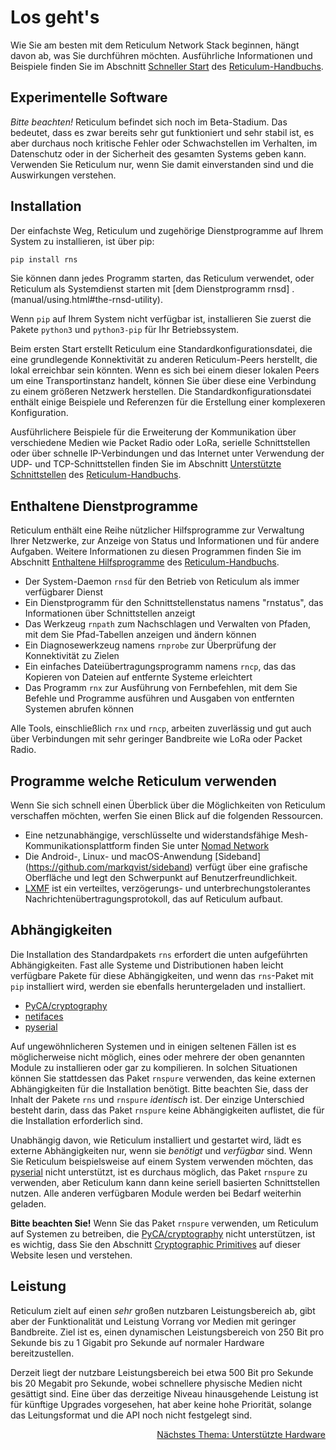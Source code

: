 # Los geht's
Wie Sie am besten mit dem Reticulum Network Stack beginnen, hängt davon ab, was
Sie durchführen möchten. Ausführliche Informationen und Beispiele finden Sie im Abschnitt [Schneller Start](manual/gettingstartedfast.html) des [Reticulum-Handbuchs](manual/index.html).

## Experimentelle Software
*Bitte beachten!* Reticulum befindet sich noch im Beta-Stadium. Das bedeutet, dass es zwar bereits sehr gut funktioniert und sehr stabil ist, es aber durchaus noch kritische Fehler oder Schwachstellen im Verhalten, im Datenschutz oder in der Sicherheit des gesamten Systems geben kann. Verwenden Sie Reticulum nur, wenn Sie damit einverstanden sind und die Auswirkungen verstehen.


## Installation
Der einfachste Weg, Reticulum und zugehörige Dienstprogramme auf Ihrem System zu installieren, ist über pip:

```bash
pip install rns
```

Sie können dann jedes Programm starten, das Reticulum verwendet, oder Reticulum als Systemdienst starten mit [dem Dienstprogramm rnsd] .(manual/using.html#the-rnsd-utility).

Wenn `pip` auf Ihrem System nicht verfügbar ist, installieren Sie zuerst die Pakete `python3` und `python3-pip` für Ihr Betriebssystem.

Beim ersten Start erstellt Reticulum eine Standardkonfigurationsdatei, die eine grundlegende Konnektivität zu anderen Reticulum-Peers herstellt, die lokal erreichbar sein könnten. Wenn es sich bei einem dieser lokalen Peers um eine Transportinstanz handelt, können Sie über diese eine Verbindung zu einem größeren Netzwerk herstellen. Die Standardkonfigurationsdatei enthält einige Beispiele und Referenzen für die Erstellung einer komplexeren Konfiguration.

Ausführlichere Beispiele für die Erweiterung der Kommunikation über verschiedene Medien wie Packet Radio oder LoRa, serielle Schnittstellen oder über schnelle IP-Verbindungen und das Internet unter Verwendung der UDP- und TCP-Schnittstellen finden Sie im Abschnitt [Unterstützte Schnittstellen](manual/interfaces.html) des [Reticulum-Handbuchs](manual/index.html).


## Enthaltene Dienstprogramme
Reticulum enthält eine Reihe nützlicher Hilfsprogramme zur Verwaltung Ihrer Netzwerke, zur Anzeige von Status und Informationen und für andere Aufgaben. Weitere Informationen zu diesen Programmen finden Sie im Abschnitt [Enthaltene Hilfsprogramme](manual/using.html#included-utility-programs) des [Reticulum-Handbuchs](manual/index.html).

- Der System-Daemon `rnsd` für den Betrieb von Reticulum als immer verfügbarer Dienst
- Ein Dienstprogramm für den Schnittstellenstatus namens "rnstatus", das Informationen über Schnittstellen anzeigt
- Das Werkzeug `rnpath` zum Nachschlagen und Verwalten von Pfaden, mit dem Sie Pfad-Tabellen anzeigen und ändern können
- Ein Diagnosewerkzeug namens `rnprobe` zur Überprüfung der Konnektivität zu Zielen
- Ein einfaches Dateiübertragungsprogramm namens `rncp`, das das Kopieren von Dateien auf entfernte Systeme erleichtert
- Das Programm `rnx` zur Ausführung von Fernbefehlen, mit dem Sie Befehle und Programme ausführen und Ausgaben von entfernten Systemen abrufen können

Alle Tools, einschließlich `rnx` und `rncp`, arbeiten zuverlässig und gut auch über Verbindungen mit sehr geringer Bandbreite wie LoRa oder Packet Radio.

## Programme welche Reticulum verwenden
Wenn Sie sich schnell einen Überblick über die Möglichkeiten von Reticulum verschaffen möchten, werfen Sie einen Blick auf die folgenden Ressourcen.

- Eine netzunabhängige, verschlüsselte und widerstandsfähige Mesh-Kommunikationsplattform finden Sie unter [Nomad Network](https://github.com/markqvist/NomadNet)
- Die Android-, Linux- und macOS-Anwendung [Sideband] (https://github.com/markqvist/sideband) verfügt über eine grafische Oberfläche und legt den Schwerpunkt auf Benutzerfreundlichkeit.
- [LXMF](https://github.com/markqvist/lxmf) ist ein verteiltes, verzögerungs- und unterbrechungstolerantes Nachrichtenübertragungsprotokoll, das auf Reticulum aufbaut.

## Abhängigkeiten
Die Installation des Standardpakets `rns` erfordert die unten aufgeführten Abhängigkeiten. Fast alle Systeme und Distributionen haben leicht verfügbare Pakete für diese Abhängigkeiten, und wenn das `rns`-Paket mit `pip` installiert wird, werden sie ebenfalls heruntergeladen und installiert.

- [PyCA/cryptography](https://github.com/pyca/cryptography)
- [netifaces](https://github.com/al45tair/netifaces)
- [pyserial](https://github.com/pyserial/pyserial)

Auf ungewöhnlicheren Systemen und in einigen seltenen Fällen ist es möglicherweise nicht möglich, eines oder mehrere der oben genannten Module zu installieren oder gar zu kompilieren. In solchen Situationen können Sie stattdessen das Paket `rnspure` verwenden, das keine externen Abhängigkeiten für die Installation benötigt. Bitte beachten Sie, dass der Inhalt der Pakete `rns` und `rnspure` *identisch* ist. Der einzige Unterschied besteht darin, dass das Paket `rnspure` keine Abhängigkeiten auflistet, die für die Installation erforderlich sind.

Unabhängig davon, wie Reticulum installiert und gestartet wird, lädt es externe Abhängigkeiten nur, wenn sie *benötigt* und *verfügbar* sind. Wenn Sie Reticulum beispielsweise auf einem System verwenden möchten, das [pyserial](https://github.com/pyserial/pyserial) nicht unterstützt, ist es durchaus möglich, das Paket `rnspure` zu verwenden, aber Reticulum kann dann keine seriell basierten Schnittstellen nutzen. Alle anderen verfügbaren Module werden bei Bedarf weiterhin geladen.

**Bitte beachten Sie!** Wenn Sie das Paket `rnspure` verwenden, um Reticulum auf Systemen zu betreiben, die [PyCA/cryptography](https://github.com/pyca/cryptography) nicht unterstützen, ist es wichtig, dass Sie den Abschnitt [Cryptographic Primitives](crypto.html) auf dieser Website lesen und verstehen.

## Leistung
Reticulum zielt auf einen *sehr* großen nutzbaren Leistungsbereich ab, gibt aber der Funktionalität und Leistung Vorrang vor Medien mit geringer Bandbreite. Ziel ist es, einen dynamischen Leistungsbereich von 250 Bit pro Sekunde bis zu 1 Gigabit pro Sekunde auf normaler Hardware bereitzustellen.

Derzeit liegt der nutzbare Leistungsbereich bei etwa 500 Bit pro Sekunde bis 20 Megabit pro Sekunde, wobei schnellere physische Medien nicht gesättigt sind. Eine über das derzeitige Niveau hinausgehende Leistung ist für künftige Upgrades vorgesehen, hat aber keine hohe Priorität, solange das Leitungsformat und die API noch nicht festgelegt sind.

<p align="right"><a href="hardware.html">Nächstes Thema: Unterstützte Hardware</a></p>